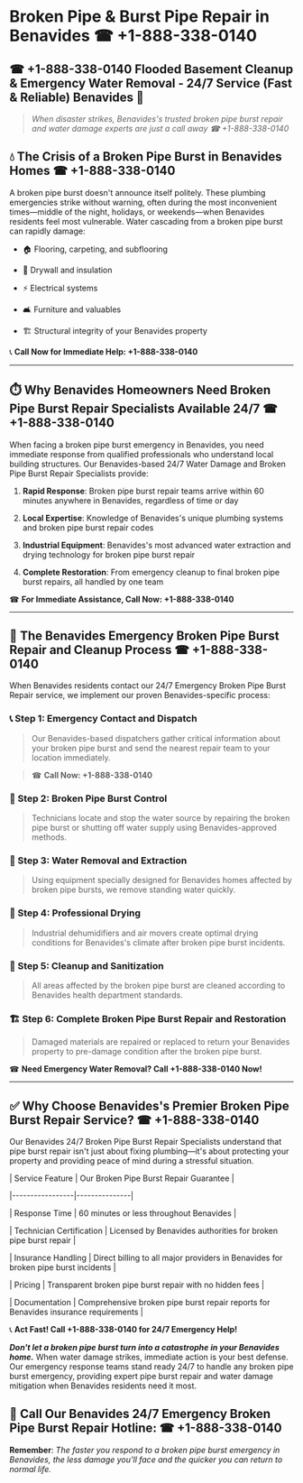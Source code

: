 # Broken Pipe & Burst Pipe Repair in Benavides ☎ +1-888-338-0140  
## ☎ +1-888-338-0140 Flooded Basement Cleanup & Emergency Water Removal - 24/7 Service (Fast & Reliable) Benavides 🚨  

> *When disaster strikes, Benavides's trusted broken pipe burst repair and water damage experts are just a call away ☎ +1-888-338-0140*  

## 💧 The Crisis of a Broken Pipe Burst in Benavides Homes ☎ +1-888-338-0140  

A broken pipe burst doesn't announce itself politely. These plumbing emergencies strike without warning, often during the most inconvenient times—middle of the night, holidays, or weekends—when Benavides residents feel most vulnerable. Water cascading from a broken pipe burst can rapidly damage:  

* 🏠 Flooring, carpeting, and subflooring  
* 🧱 Drywall and insulation  
* ⚡ Electrical systems  
* 🛋️ Furniture and valuables  
* 🏗️ Structural integrity of your Benavides property  

📞 **Call Now for Immediate Help: +1-888-338-0140**  

---  

## ⏱️ Why Benavides Homeowners Need Broken Pipe Burst Repair Specialists Available 24/7 ☎ +1-888-338-0140  

When facing a broken pipe burst emergency in Benavides, you need immediate response from qualified professionals who understand local building structures. Our Benavides-based 24/7 Water Damage and Broken Pipe Burst Repair Specialists provide:  

1. **Rapid Response**: Broken pipe burst repair teams arrive within 60 minutes anywhere in Benavides, regardless of time or day  
2. **Local Expertise**: Knowledge of Benavides's unique plumbing systems and broken pipe burst repair codes  
3. **Industrial Equipment**: Benavides's most advanced water extraction and drying technology for broken pipe burst repair  
4. **Complete Restoration**: From emergency cleanup to final broken pipe burst repairs, all handled by one team  

☎ **For Immediate Assistance, Call Now: +1-888-338-0140**  

---  

## 🔧 The Benavides Emergency Broken Pipe Burst Repair and Cleanup Process ☎ +1-888-338-0140  

When Benavides residents contact our 24/7 Emergency Broken Pipe Burst Repair service, we implement our proven Benavides-specific process:  

### 📞 Step 1: Emergency Contact and Dispatch  
> Our Benavides-based dispatchers gather critical information about your broken pipe burst and send the nearest repair team to your location immediately.  
> ☎ **Call Now: +1-888-338-0140**  

### 🚿 Step 2: Broken Pipe Burst Control  
> Technicians locate and stop the water source by repairing the broken pipe burst or shutting off water supply using Benavides-approved methods.  

### 🌊 Step 3: Water Removal and Extraction  
> Using equipment specially designed for Benavides homes affected by broken pipe bursts, we remove standing water quickly.  

### 💨 Step 4: Professional Drying  
> Industrial dehumidifiers and air movers create optimal drying conditions for Benavides's climate after broken pipe burst incidents.  

### 🧼 Step 5: Cleanup and Sanitization  
> All areas affected by the broken pipe burst are cleaned according to Benavides health department standards.  

### 🏗️ Step 6: Complete Broken Pipe Burst Repair and Restoration  
> Damaged materials are repaired or replaced to return your Benavides property to pre-damage condition after the broken pipe burst.  

☎ **Need Emergency Water Removal? Call +1-888-338-0140 Now!**  

---  

## ✅ Why Choose Benavides's Premier Broken Pipe Burst Repair Service? ☎ +1-888-338-0140  

Our Benavides 24/7 Broken Pipe Burst Repair Specialists understand that pipe burst repair isn't just about fixing plumbing—it's about protecting your property and providing peace of mind during a stressful situation.  

| Service Feature | Our Broken Pipe Burst Repair Guarantee |  
|-----------------|---------------|  
| Response Time | 60 minutes or less throughout Benavides |  
| Technician Certification | Licensed by Benavides authorities for broken pipe burst repair |  
| Insurance Handling | Direct billing to all major providers in Benavides for broken pipe burst incidents |  
| Pricing | Transparent broken pipe burst repair with no hidden fees |  
| Documentation | Comprehensive broken pipe burst repair reports for Benavides insurance requirements |  

📞 **Act Fast! Call +1-888-338-0140 for 24/7 Emergency Help!**  

***Don't let a broken pipe burst turn into a catastrophe in your Benavides home.*** When water damage strikes, immediate action is your best defense. Our emergency response teams stand ready 24/7 to handle any broken pipe burst emergency, providing expert pipe burst repair and water damage mitigation when Benavides residents need it most.  

## 📱 Call Our Benavides 24/7 Emergency Broken Pipe Burst Repair Hotline: ☎ +1-888-338-0140  

**Remember**: *The faster you respond to a broken pipe burst emergency in Benavides, the less damage you'll face and the quicker you can return to normal life.*
